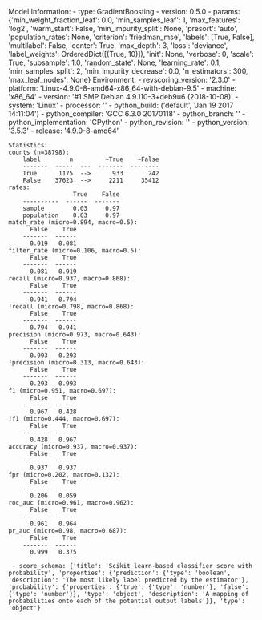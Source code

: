 Model Information:
	 - type: GradientBoosting
	 - version: 0.5.0
	 - params: {'min_weight_fraction_leaf': 0.0, 'min_samples_leaf': 1, 'max_features': 'log2', 'warm_start': False, 'min_impurity_split': None, 'presort': 'auto', 'population_rates': None, 'criterion': 'friedman_mse', 'labels': [True, False], 'multilabel': False, 'center': True, 'max_depth': 3, 'loss': 'deviance', 'label_weights': OrderedDict([(True, 10)]), 'init': None, 'verbose': 0, 'scale': True, 'subsample': 1.0, 'random_state': None, 'learning_rate': 0.1, 'min_samples_split': 2, 'min_impurity_decrease': 0.0, 'n_estimators': 300, 'max_leaf_nodes': None}
	Environment:
	 - revscoring_version: '2.3.0'
	 - platform: 'Linux-4.9.0-8-amd64-x86_64-with-debian-9.5'
	 - machine: 'x86_64'
	 - version: '#1 SMP Debian 4.9.110-3+deb9u6 (2018-10-08)'
	 - system: 'Linux'
	 - processor: ''
	 - python_build: ('default', 'Jan 19 2017 14:11:04')
	 - python_compiler: 'GCC 6.3.0 20170118'
	 - python_branch: ''
	 - python_implementation: 'CPython'
	 - python_revision: ''
	 - python_version: '3.5.3'
	 - release: '4.9.0-8-amd64'
	
	Statistics:
	counts (n=38798):
		label        n         ~True    ~False
		-------  -----  ---  -------  --------
		True      1175  -->      933       242
		False    37623  -->     2211     35412
	rates:
		              True    False
		----------  ------  -------
		sample        0.03     0.97
		population    0.03     0.97
	match_rate (micro=0.894, macro=0.5):
		  False    True
		-------  ------
		  0.919   0.081
	filter_rate (micro=0.106, macro=0.5):
		  False    True
		-------  ------
		  0.081   0.919
	recall (micro=0.937, macro=0.868):
		  False    True
		-------  ------
		  0.941   0.794
	!recall (micro=0.798, macro=0.868):
		  False    True
		-------  ------
		  0.794   0.941
	precision (micro=0.973, macro=0.643):
		  False    True
		-------  ------
		  0.993   0.293
	!precision (micro=0.313, macro=0.643):
		  False    True
		-------  ------
		  0.293   0.993
	f1 (micro=0.951, macro=0.697):
		  False    True
		-------  ------
		  0.967   0.428
	!f1 (micro=0.444, macro=0.697):
		  False    True
		-------  ------
		  0.428   0.967
	accuracy (micro=0.937, macro=0.937):
		  False    True
		-------  ------
		  0.937   0.937
	fpr (micro=0.202, macro=0.132):
		  False    True
		-------  ------
		  0.206   0.059
	roc_auc (micro=0.961, macro=0.962):
		  False    True
		-------  ------
		  0.961   0.964
	pr_auc (micro=0.98, macro=0.687):
		  False    True
		-------  ------
		  0.999   0.375
	
	 - score_schema: {'title': 'Scikit learn-based classifier score with probability', 'properties': {'prediction': {'type': 'boolean', 'description': 'The most likely label predicted by the estimator'}, 'probability': {'properties': {'true': {'type': 'number'}, 'false': {'type': 'number'}}, 'type': 'object', 'description': 'A mapping of probabilities onto each of the potential output labels'}}, 'type': 'object'}

